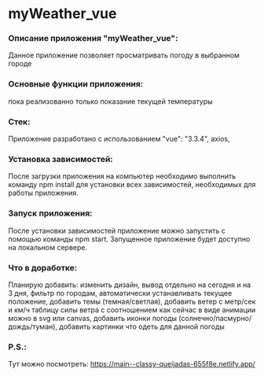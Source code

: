 # myWeather_vue

### Описание приложения "myWeather_vue":

Данное приложение позволяет просматривать погоду в выбранном городе

### Основные функции приложения:

пока реализованно только показание текущей температуры

### Стек:

Приложение разработано с использованием "vue": "3.3.4", axios,

### Установка зависимостей:

После загрузки приложения на компьютер необходимо выполнить команду npm install для установки всех зависимостей, необходимых для работы приложения.

### Запуск приложения:

После установки зависимостей приложение можно запустить с помощью команды npm start. Запущенное приложение будет доступно на локальном сервере.

### Что в доработке:

Планирую добавить: изменить дизайн, вывод отдельно на сегодня и на 3 дня, фильтр по городам, автоматически устанавливать текущее положение, добавить темы (темная/светлая), добавить ветер с метр/сек и км/ч таблицу силы ветра с соотношением как сейчас в виде анимации можно в svg или canvas, добавить иконки погоды (солнечно/пасмурно/дождь/туман),
добавить картинки что одеть для данной погоды

### P.S.:

Тут можно посмотреть: https://main--classy-queijadas-655f8e.netlify.app/
